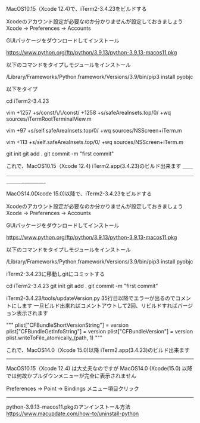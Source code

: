 MacOS10.15（Xcode 12.4)で、iTerm2-3.4.23をビルドする

Xcodeのアカウント設定が必要なのか分かりませんが設定しておきましょう
Xcode -> Preferences -> Accounts

GUIパッケージをダウンロードしてインストール

https://www.python.org/ftp/python/3.9.13/python-3.9.13-macos11.pkg

以下のコマンドをタイプしモジュールをインストール

/Library/Frameworks/Python.framework/Versions/3.9/bin/pip3 install pyobjc

以下をタイプ

cd iTerm2-3.4.23

vim +1257 +s/const/\\/\\/const/ +1258 +s/safeAreaInsets.top/0/ +wq sources/iTermRootTerminalView.m

vim +97 +s/self.safeAreaInsets.top/0/ +wq sources/NSScreen+iTerm.m

vim +113 +s/self.safeAreaInsets.top/0/ +wq sources/NSScreen+iTerm.m

git init
git add .
git commit -m "first commit"

これで、MacOS10.15（Xcode 12.4) iTerm2.app(3.4.23)のビルド出来ます
＿＿＿＿＿＿＿＿＿＿＿＿＿＿＿＿＿＿＿＿＿＿＿＿＿＿＿＿＿＿＿＿＿＿＿＿＿＿＿＿＿__________

MacOS14.0(Xcode 15.0)以降で、iTerm2-3.4.23をビルドする

Xcodeのアカウント設定が必要なのか分かりませんが設定しておきましょう
Xcode -> Preferences -> Accounts

GUIパッケージをダウンロードしてインストール

https://www.python.org/ftp/python/3.9.13/python-3.9.13-macos11.pkg

以下のコマンドをタイプしモジュールをインストール

/Library/Frameworks/Python.framework/Versions/3.9/bin/pip3 install pyobjc

iTerm2-3.4.23に移動しgitにコミットする

cd iTerm2-3.4.23
git init
git add .
git commit -m "first commit"

iTerm2-3.4.23/tools/updateVersion.py 35行目以降でエラーが出るのでコメントにします
一旦ビルド出来ればコメントアウトして2回、リビルドすればバージョン表示されます

"""
plist["CFBundleShortVersionString"] = version
plist["CFBundleGetInfoString"] = version
plist["CFBundleVersion"] = version
plist.writeToFile_atomically_(path, 1)
"""

これで、MacOS14.0（Xcode 15.0)以降 iTerm2.app(3.4.23)のビルド出来ます
__________________________________________________________________________

MacOS10.15（Xcode 12.4) は大丈夫なのですが
MacOS14.0 (Xcode(15.0) 以降では何故かプルダウンメニューが完全に表示されません

Preferences -> Point -> Bindings メニュー項目クリック
__________________________________________________________________________

python-3.9.13-macos11.pkgのアンインストール方法 https://www.macupdate.com/how-to/uninstall-python
